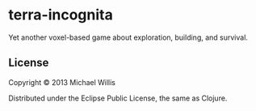 # terra-incognita

Yet another voxel-based game about exploration, building, and survival.

## License

Copyright © 2013 Michael Willis

Distributed under the Eclipse Public License, the same as Clojure.
